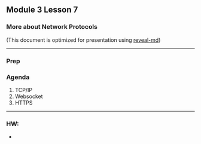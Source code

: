 ## Module 3 Lesson 7
### More about Network Protocols
(This document is optimized for presentation using [reveal-md](https://github.com/webpro/reveal-md))

---

### Prep

### Agenda
1. TCP/IP
2. Websocket
3. HTTPS

---

### HW:
*
